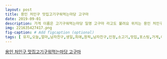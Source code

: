 ```yaml
---
layout: post
title: 용인 처인구 맛집고기구워먹는마당 고구마
date: 2019-09-01
description: 가게 이름은 고기구워먹는마당 일명 고구마 라고도 불려요 위치는 용인 처인구 쪽에 위치해있구요 동탄에서는 차로 40분이면 가더라구요 저는 이곳을 처음 방문한게 2년전 제 생일이였는데요 당시 
img: 221635427417.png
fig-caption: # Add figcaption (optional)
tags: [ 유지,오늘,얼마,남자친구,생일,최애,원픽,남자친구,인정,소고기,맛집,포스팅,가게,이름,일명,위치,용인,처인구,위치,차로,처음,방문,생일,당시,회사,저녁,친구,따라서,가게,시골,안쪽,위치,기질,최애,집중,랍니,원래,가게,비닐하우스,최근,가보,크게,건물,개인,예전,비닐하우스,가게,내부,내부,회식,오시,회식,정말,생각,만해,밑반찬,전부,상차림,가격,허름,하쥬,저희,살이,등심,주문,주문,동시,고기,준비,고기,동영상,소음,이해,시보,동영상,사장,직접,고기,정말,저희,젓가락,준비,고기,젓가락,육즙,고기,매직,저희,스피도,해치,사장,보시,바로,다시,판정,이집,다른,별미,소고기,라면,라면,그릇,센스,소고기,국물,요것,진짜,강추,여기,메뉴,계산,지갑,저희,메뉴,등심,햇반,콜라,상차림,라면,메뉴판,일단,추천,이유,사실,무엇,일반,소고기,생각,개인,추천,다음,부모님,모시,예정,오늘,포스팅,감사,이번,포스팅,도움,하루,가게,위치,하단,참고,고기,마당,경기도,용인시,처인구,양지면,남곡 ]
---
```

[용인 처인구 맛집고기구워먹는마당 고구마](https://blog.naver.com/ehfhtlwlrsu?Redirect=Log&logNo=221635427417)